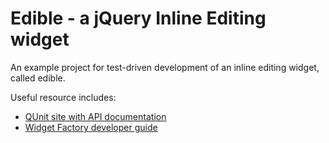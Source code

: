 Edible - a jQuery Inline Editing widget
=======================================

An example project for test-driven development of an inline editing widget, called edible.

Useful resource includes:

* [QUnit site with API documentation](http://docs.jquery.com/QUnit)
* [Widget Factory developer guide](http://jqueryui.com/docs/Developer_Guide)